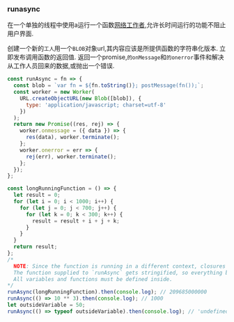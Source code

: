 ### runasync

在一个单独的线程中使用a运行一个函数[网络工作者](https://developer.mozilla.org/en-US/docs/Web/API/Web_Workers_API/Using_web_workers),允许长时间运行的功能不阻止用户界面. 

创建一个新的`工人`用一个`BLOB`对象url,其内容应该是所提供函数的字符串化版本. 立即发布调用函数的返回值. 返回一个promise,`的onMessage`和`的onerror`事件和解决从工作人员回来的数据,或抛出一个错误. 

```js
const runAsync = fn => {
  const blob = `var fn = ${fn.toString()}; postMessage(fn());`;
  const worker = new Worker(
    URL.createObjectURL(new Blob([blob]), {
      type: 'application/javascript; charset=utf-8'
    })
  );
  return new Promise((res, rej) => {
    worker.onmessage = ({ data }) => {
      res(data), worker.terminate();
    };
    worker.onerror = err => {
      rej(err), worker.terminate();
    };
  });
};
```

```js
const longRunningFunction = () => {
  let result = 0;
  for (let i = 0; i < 1000; i++) {
    for (let j = 0; j < 700; j++) {
      for (let k = 0; k < 300; k++) {
        result = result + i + j + k;
      }
    }
  }
  return result;
};
/*
  NOTE: Since the function is running in a different context, closures are not supported.
  The function supplied to `runAsync` gets stringified, so everything becomes literal.
  All variables and functions must be defined inside.
*/
runAsync(longRunningFunction).then(console.log); // 209685000000
runAsync(() => 10 ** 3).then(console.log); // 1000
let outsideVariable = 50;
runAsync(() => typeof outsideVariable).then(console.log); // 'undefined'
```